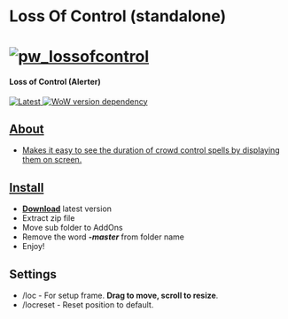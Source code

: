 # Loss Of Control (standalone)
<h1 align="left">
  <a href="https://github.com/s0h2x/pw_lossofcontrol"><img src="https://user-images.githubusercontent.com/33549022/204646710-3ec5da44-fb66-4edf-b9b8-c07233ff9aae.png" alt="pw_lossofcontrol"></a>
</h1>

<h4 align="left">Loss of Control (Alerter)</h4>
<p align="left">
    <a href="https://github.com/s0h2x/pw_lossofcontrol/releases/latest">
    <a href="https://github.com/s0h2x/pw_lossofcontrol/releases/download/v1.0/pw_lossofcontrol.zip">
    <img src="https://img.shields.io/github/downloads/s0h2x/pw_lossofcontrol/total?label=Download%40latest&style=flat-square&logo=github&logoColor=white"
         alt="Latest">
    <a href="https://wowwiki-archive.fandom.com/wiki/Patch_3.3.5">
    <img src="https://img.shields.io/badge/WoWPatch-3.3.5-blue?style=flat-square"
         alt="WoW version dependency">
</p>

## About
- Makes it easy to see the duration of crowd control spells by displaying them on screen.

## Install
- **[Download](https://github.com/s0h2x/pw_lossofcontrol/releases/download/v1.0/pw_lossofcontrol.zip)** latest version
- Extract zip file
- Move sub folder to AddOns
- Remove the word ***-master*** from folder name
- Enjoy!

## Settings
- /loc - For setup frame. **Drag to move, scroll to resize**.
- /locreset - Reset position to default.

